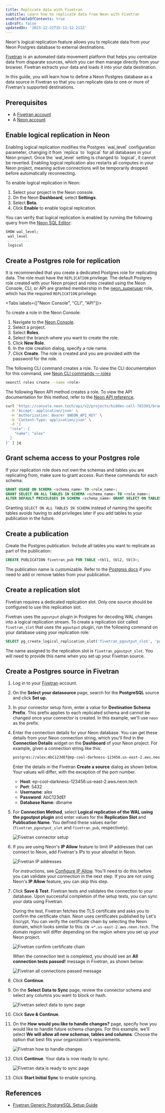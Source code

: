 ```yaml
---
title: Replicate data with Fivetran
subtitle: Learn how to replicate data from Neon with Fivetran
enableTableOfContents: true
isDraft: false
updatedOn: '2023-12-21T15:11:12.212Z'
---
```


Neon's logical replication feature allows you to replicate data from your Neon Postgres database to external destinations. 

[Fivetran](https://fivetran.com/) is an automated data movement platform that helps you centralize data from disparate sources, which you can then manage directly from your browser. Fivetran extracts your data and loads it into your data destination.

In this guide, you will learn how to define a Neon Postgres database as a data source in Fivetran so that you can replicate data to one or more of Fivetran's supported destinations.

## Prerequisites

- A [Fivetran account](https://fivetran.com/)
- A [Neon account](https://console.neon.tech/)

## Enable logical replication in Neon

<Admonition type="important">
Enabling logical replication modifies the Postgres `wal_level` configuration parameter, changing it from `replica` to `logical` for all databases in your Neon project. Once the `wal_level` setting is changed to `logical`, it cannot be reverted. Enabling logical replication also restarts all computes in your Neon project, meaning active connections will be temporarily dropped before automatically reconnecting.
</Admonition>

To enable logical replication in Neon:

1. Select your project in the Neon console.
2. On the Neon **Dashboard**, select **Settings**.
3. Select **Beta**.
4. Click **Enable** to enable logical replication.

You can verify that logical replication is enabled by running the following query from the [Neon SQL Editor](/docs/get-started-with-neon/query-with-neon-sql-editor):

```sql
SHOW wal_level;
 wal_level 
-----------
 logical
```

## Create a Postgres role for replication

It is recommended that you create a dedicated Postgres role for replicating data. The role must have the `REPLICATION` privilege. The default Postgres role created with your Neon project and roles created using the Neon Console, CLI, or API are granted membership in the [neon_superuser](/docs/manage/roles#the-neonsuperuser-role) role, which has the required `REPLICATION` privilege.

<Tabs labels={["Neon Console", "CLI", "API"]}>

<TabItem>

To create a role in the Neon Console:

1. Navigate to the [Neon Console](https://console.neon.tech).
2. Select a project.
3. Select **Roles**.
4. Select the branch where you want to create the role.
4. Click **New Role**.
5. In the role creation dialog, specify a role name.
6. Click **Create**. The role is created and you are provided with the password for the role.

</TabItem>

<TabItem>

The following CLI command creates a role. To view the CLI documentation for this command, see [Neon CLI commands — roles](https://api-docs.neon.tech/reference/createprojectbranchrole)

```bash
neonctl roles create --name <role>
```

</TabItem>

<TabItem>

The following Neon API method creates a role. To view the API documentation for this method, refer to the [Neon API reference](/docs/reference/cli-roles).

```bash
curl 'https://console.neon.tech/api/v2/projects/hidden-cell-763301/branches/br-blue-tooth-671580/roles' \
  -H 'Accept: application/json' \
  -H 'Authorization: Bearer $NEON_API_KEY' \
  -H 'Content-Type: application/json' \
  -d '{
  "role": {
    "name": "alex"
  }
}' | jq
```

</TabItem>

</Tabs>

## Grant schema access to your Postgres role

If your replication role does not own the schemas and tables you are replicating from, make sure to grant access. Run these commands for each schema:

```sql
GRANT USAGE ON SCHEMA <schema_name> TO <role_name>;
GRANT SELECT ON ALL TABLES IN SCHEMA <schema_name> TO <role_name>;
ALTER DEFAULT PRIVILEGES IN SCHEMA <schema_name> GRANT SELECT ON TABLES TO <role_name>;
```

Granting `SELECT ON ALL TABLES IN SCHEMA` instead of naming the specific tables avoids having to add privileges later if you add tables to your publication in the future.

## Create a publication

Create the Postgres publication. Include all tables you want to replicate as part of the publication:

```sql
CREATE PUBLICATION fivetran_pub FOR TABLE <tbl1, tbl2, tbl3>;
```

The publication name is customizable. Refer to the [Postgres docs](https://www.postgresql.org/docs/current/logical-replication-publication.html) if you need to add or remove tables from your publication.

## Create a replication slot

Fivetran requires a dedicated replication slot. Only one source should be configured to use this replication slot.

Fivetran uses the `pgoutput` plugin in Postgres for decoding WAL changes into a logical replication stream. To create a replication slot called `fivetran_slot` that uses the `pgoutput` plugin, run the following command on your database using your replication role:

```sql
SELECT pg_create_logical_replication_slot('fivetran_pgoutput_slot', 'pgoutput');
```

The name assigned to the replication slot is `fivetran_pgoutput_slot`. You will need to provide this name when you set up your Fivetran source.

## Create a Postgres source in Fivetran

1. Log in to your [Fivetran](https://fivetran.com/) account.
1. On the **Select your datasource** page, search for the **PostgreSQL** source and click **Set up**.
1. In your connector setup form, enter a value for **Destination Schema Prefix**. This prefix applies to each replicated schema and cannot be changed once your connector is created. In this example, we'll use `neon` as the prefix.
1. Enter the connection details for your Neon database. You can get these details from your Neon connection string, which you'll find in the **Connection Details** widget on the **Dashboard** of your Neon project. 
    For example, given a connection string like this:

    <CodeBlock shouldWrap>

    ```bash
    postgres://alex:AbC123dEf@ep-cool-darkness-123456.us-east-2.aws.neon.tech/dbname?sslmode=require
    ```

    </CodeBlock>

    Enter the details in the Fivetran **Create a source** dialog as shown below. Your values will differ, with the exception of the port number.

    - **Host**: ep-cool-darkness-123456.us-east-2.aws.neon.tech
    - **Port**: 5432
    - **Username**: alex
    - **Password**: AbC123dEf
    - **Database Name**: dbname

1. For **Connection Method**, select **Logical replication of the WAL using the pgoutput plugin** and enter values for the **Replication Slot** and **Publication Name**. You deifned these values earlier (`fivetran_pgoutput_slot` and `fivetran_pub`, respectively).

    ![Fivetran connector setup](/docs/guides/fivetran_connector_setup.png)

1. If you are using Neon's **IP Allow** feature to limit IP addresses that can connect to Neon, add Fivetran's IPs to your allowlist in Neon. 

    ![Fivetran IP addresses](/docs/guides/fivetran_ips.png)

    For instructions, see [Configure IP Allow](/docs/manage/projects#configure-ip-allow). You'll need to do this before you can validate your connection in the next step. If you are not using Neon's **IP Allow** feature, you can skip this step.

1. Click **Save & Test**. Fivetran tests and validates the connection to your database. Upon successful completion of the setup tests, you can sync your data using Fivetran.

    During the test, Fivetran fetches the TLS certificate and asks you to confirm the certificate chain. Neon uses certificates published by Let's Encrypt. You can verify the certificate chain by selecting the Neon domain, which looks similar to this: `CN =*.us-east-2.aws.neon.tech`. The domain region will differ depending on the region where you set up your Neon project.

    ![Fivetran confirm certificate chain](/docs/guides/fivetran_cert_chain.png)

    When the connection test is completed, you should see an **All connection tests passed!** message in Fivetran, as shown below:

    ![Fivetran all connections passed message](/docs/guides/fivetran_connection_test.png)

1. Click **Continue**.
1. On the **Select Data to Sync** page, review the connector schema and select any columns you want to block or hash.

    ![Fivetran select data to sync page](/docs/guides/fivetran_select_data.png)

1. Click **Save & Continue**.

1. On the **How would you like to handle changes?** page, specify how you would like to handle future schema changes. For this example, we'll select **We will allow all new schemas, tables and columns**. Choose the option that best fits your organization's requirements.

    ![Fivetran how to handle changes](/docs/guides/fivetran_changes.png)

1. Click **Continue**. Your data is now ready to sync. 

    ![Fivetran data is ready to sync page](/docs/guides/fivetran_ready_to_sync.png)

1. Click **Start Initial Sync** to enable syncing.

## References

- [Fivetran Generic PostgreSQL Setup Guide](https://fivetran.com/docs/databases/postgresql/setup-guide)


<NeedHelp/>